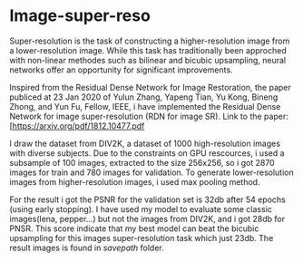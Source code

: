 # Image-super-reso
Super-resolution is the task of constructing a higher-resolution image from a lower-resolution image. While this task has traditionally been approched with non-linear methodes such as bilinear and bicubic upsampling, neural networks offer an opportunity for significant improvements. 

Inspired from the Residual Dense Network for Image Restoration, the paper publiced at 23 Jan 2020 of Yulun Zhang, Yapeng Tian, Yu Kong, Bineng Zhong, and Yun Fu, Fellow, IEEE, i have implemented the Residual Dense Network for image super-resolution (RDN for image SR).
Link to the paper: [https://arxiv.org/pdf/1812.10477.pdf

I draw the dataset from DIV2K, a dataset of 1000 high-resolution images with diverse subjects. Due to the constraints on GPU rescources, i used a subsample of 100 images, extracted to the size 256x256, so i got 2870 images for train and 780 images for validation. To generate lower-resolution images from higher-resolution images, i used max pooling method.

For the result i got the PSNR for the validation set is 32db after 54 epochs (using early stopping).
I have used my model to evaluate some classic images(lena, pepper...) but not the images from DIV2K, and i got 28db for PNSR. This score indicate that my best model can beat the bicubic upsampling for this images super-resolution task which just 23db. The result images is found in *savepath* folder.

